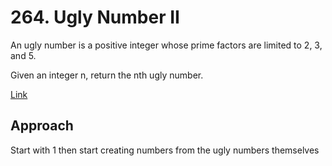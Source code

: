 # 264. Ugly Number II

An ugly number is a positive integer whose prime factors are limited to 2, 3, and 5.

Given an integer n, return the nth ugly number.

[Link](https://leetcode.com/problems/ugly-number-ii/description/)

## Approach
Start with 1 then start creating numbers from the ugly numbers themselves